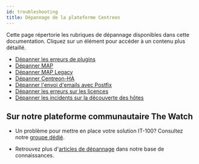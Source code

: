 ```yaml
---
id: troubleshooting
title: Dépannage de la plateforme Centreon
---
```


Cette page répertorie les rubriques de dépannage disponibles dans cette documentation. Cliquez sur un élément pour accéder à un contenu plus détaillé. 

* [Dépanner les erreurs de plugins](/pp/integrations/plugin-packs/getting-started/how-to-guides/troubleshooting-plugins)
* [Dépanner MAP](../graph-views/map-web-troubleshooting.md)
* [Dépanner MAP Legacy](../graph-views/troubleshooter.md)
* [Dépanner Centreon-HA](../administration/centreon-ha/troubleshooting-guide.md)
* [Dépanner l'envoi d'emails avec Postfix](../administration/postfix.md#dépanner-lenvoi-demails-avec-postfix)
* [Dépanner les erreurs sur les licences](../administration/licenses.md#dépanner-les-erreurs-sur-les-licences)
* [Dépanner les incidents sur la découverte des hôtes](../monitoring/discovery/troubleshooting-hosts-discovery.md)

## Sur notre plateforme communautaire The Watch

* Un problème pour mettre en place votre solution IT-100? Consultez notre [groupe dédié](https://thewatch.centreon.com/groups/centreon-it-100-users-54).

* Retrouvez plus d'[articles de dépannage](https://thewatch.centreon.com/troubleshooting-41) dans notre base de connaissances.
